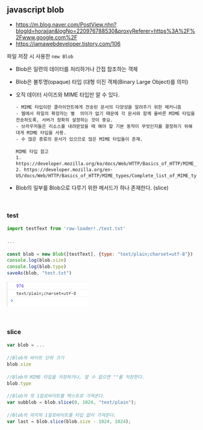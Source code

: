 ## javascript blob

- https://m.blog.naver.com/PostView.nhn?blogId=horajjan&logNo=220976788530&proxyReferer=https%3A%2F%2Fwww.google.com%2F
- https://iamawebdeveloper.tistory.com/106

파일 저장 시 사용한 `new Blob`

-   Blob은 일련의 데이터를 처리하거나 간접 참조하는 객체

- Blob은 불투명(opaque) 타입 (대형 이진 객체(Binary Large Object)를 의미)

- 오직 데이터 사이즈와 MIME 타입만 알 수 있다.

  ```
  - MIME 타입이란 클라이언트에게 전송된 문서의 다양성을 알려주기 위한 메커니즘 
  - 웹에서 파일의 확장자는 별  의미가 없기 때문에 각 문서와 함께 올바른 MIME 타입을 전송하도록, 서버가 정확히 설정하는 것이 중요. 
  - 브라우저들은 리소스를 내려받았을 때 해야 할 기본 동작이 무엇인지를 결정하기 위해 대게 MIME 타입을 사용.
  - 수 많은 종류의 문서가 있으므로 많은 MIME 타입들이 존재. 
  
  MIME 타입 참고
  1. https://developer.mozilla.org/ko/docs/Web/HTTP/Basics_of_HTTP/MIME_types
  2. https://developer.mozilla.org/en-US/docs/Web/HTTP/Basics_of_HTTP/MIME_types/Complete_list_of_MIME_types
  ```

- Blob의 일부를 Blob으로 다루기 위한 메서드가 하나 존재한다. (slice)



<br>

### test

```js
import testText from 'raw-loader!./test.txt'

...

const blob = new Blob([testText], {type: "text/plain;charset=utf-8"})
console.log(blob.size)
console.log(blob.type)
saveAs(blob, "test.txt")
```

![1580171939476](assets/1580171939476.png)

<br>

### slice

```js
var blob = ... 

//Blob의 바이트 단위 크기
blob.size

//Blob의 MIME 타입을 저장하거나, 알 수 없으면 ""를 저장한다.
blob.type

//Blob의 첫 1킬로바이트를 텍스트로 가져온다.
var subblob = blob.slice(0, 1024, "text/plain");

//Blob의 마지막 1킬로바이트를 타입 없이 가져온다.
var last = blob.slice(blob.size - 1024, 1024);
```

